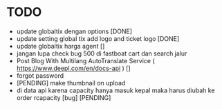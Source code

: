 # TODO

-   update globaltix dengan options [DONE]
-   update setting global tix add logo and ticket logo [DONE]
-   update globaltix harga agent []
-   jangan lupa check bug 500 di fastboat cart dan search jalur
-   Post Blog With Multilang AutoTranslate Service ( <https://www.deepl.com/en/docs-api> ) []
-   forgot password
-   [PENDING] make thumbnail on upload
-   di data api karena capacity hanya masuk kepal maka harus diubah ke order rcapacity [bug] [PENDING]
